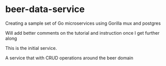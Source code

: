 # beer-data-service
Creating a sample set of Go microservices using Gorilla mux and postgres

Will add better comments on the tutorial and instruction once I get further along

This is the initial service.

A service that with CRUD operations around the beer domain
